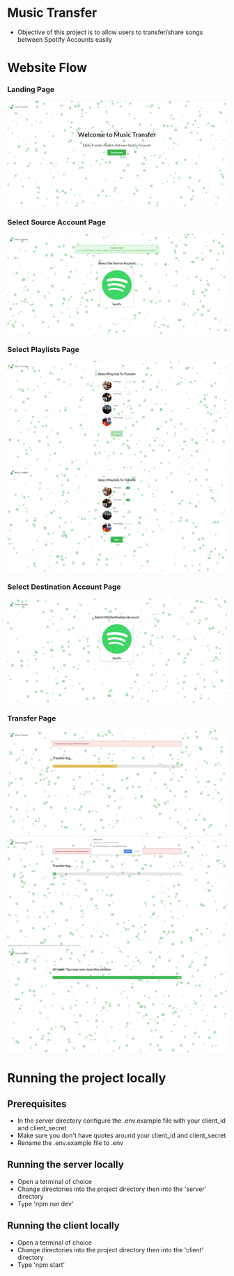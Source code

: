 # Music Transfer

- Objective of this project is to allow users to transfer/share songs between Spotify Accounts easily

# Website Flow
  
  ### Landing Page
  <img src="screenshots/landingPage.JPG"> <br />
  
  ### Select Source Account Page
  <img src="screenshots/selectSourcePage.JPG"> <br />
  
  ### Select Playlists Page
  <img src="screenshots/selectPlaylistsPage.JPG"> <br />
  <img src="screenshots/selectPlaylistsPage2.JPG"> <br />
  
  ### Select Destination Account Page
  <img src="screenshots/selectDestinationPage.JPG"> <br />
  
  ### Transfer Page 
  <img src="screenshots/transferPageProgress.JPG"> <br />
  <img src="screenshots/transferPageReloadWarning.JPG"> <br />
  <img src="screenshots/transferPageComplete.JPG"> <br />

# Running the project locally
## Prerequisites

- In the server directory configure the .env.example file with your client_id and client_secret
- Make sure you don't have quotes around your client_id and client_secret
- Rename the .env.example file to .env

## Running the server locally

- Open a terminal of choice
- Change directories into the project directory then into the 'server' directory
- Type 'npm run dev'

## Running the client locally

- Open a terminal of choice
- Change directories into the project directory then into the 'client' directory
- Type 'npm start'
